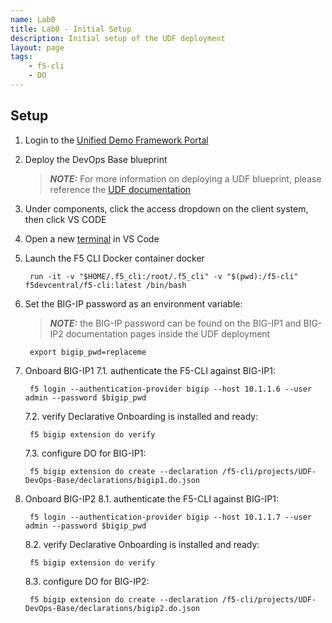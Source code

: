 ```yaml
---
name: Lab0
title: Lab0 - Initial Setup
description: Initial setup of the UDF deployment
layout: page
tags: 
    - f5-cli
    - DO
---
```

## Setup

1. Login to the [Unified Demo Framework Portal](https://udf.f5.com)
2. Deploy the DevOps Base blueprint

    > **_NOTE:_** For more information on deploying a UDF blueprint, please reference the [UDF documentation](https://help.udf.f5.com/en/)
3. Under components, click the access dropdown on the client system, then click VS CODE
4. Open a new [terminal](https://code.visualstudio.com/docs/editor/integrated-terminal) in VS Code
5. Launch the F5 CLI Docker container docker 
    
        run -it -v "$HOME/.f5_cli:/root/.f5_cli" -v "$(pwd):/f5-cli" f5devcentral/f5-cli:latest /bin/bash

6. Set the BIG-IP password as an environment variable:

    > **_NOTE:_** the BIG-IP password can be found on the BIG-IP1 and BIG-IP2 documentation pages inside the UDF deployment
        
        export bigip_pwd=replaceme
7. Onboard BIG-IP1
    7.1. authenticate the F5-CLI against BIG-IP1:
        
        f5 login --authentication-provider bigip --host 10.1.1.6 --user admin --password $bigip_pwd

    7.2. verify Declarative Onboarding is installed and ready:
        
        f5 bigip extension do verify

    7.3. configure DO for BIG-IP1:
        
        f5 bigip extension do create --declaration /f5-cli/projects/UDF-DevOps-Base/declarations/bigip1.do.json

8. Onboard BIG-IP2
    8.1. authenticate the F5-CLI against BIG-IP1:
        
        f5 login --authentication-provider bigip --host 10.1.1.7 --user admin --password $bigip_pwd

    8.2. verify Declarative Onboarding is installed and ready:
        
        f5 bigip extension do verify
    8.3. configure DO for BIG-IP2:
        
        f5 bigip extension do create --declaration /f5-cli/projects/UDF-DevOps-Base/declarations/bigip2.do.json
